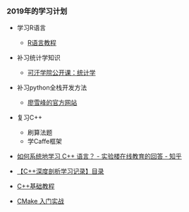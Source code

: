 ### 2019年的学习计划

- 学习R语言
  - [R语言教程](http://www.math.pku.edu.cn/teachers/lidf/docs/Rbook/html/_Rbook/index.html)
- 补习统计学知识
  - [可汗学院公开课：统计学](http://open.163.com/special/Khan/khstatistics.html)

- 补习python全栈开发方法
  - [廖雪峰的官方网站](https://www.liaoxuefeng.com/wiki/0014316089557264a6b348958f449949df42a6d3a2e542c000)

- 复习C++
  - 刷算法题
  - 学Caffe框架

- [如何系统地学习 C++ 语言？ - 实验楼在线教育的回答 - 知乎](https://www.zhihu.com/question/23447320/answer/546453265)

- [【C++深度剖析学习记录】目录](https://blog.csdn.net/qq_37375427/article/details/85228028)

- [C++基础教程](http://c.biancheng.net/cplus/)

- [CMake 入门实战](https://www.hahack.com/codes/cmake/)
